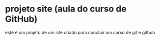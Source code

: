 # projeto site (aula do curso de GitHub)
 este é um projeto de um site criado para concluir um curso de git e github 
